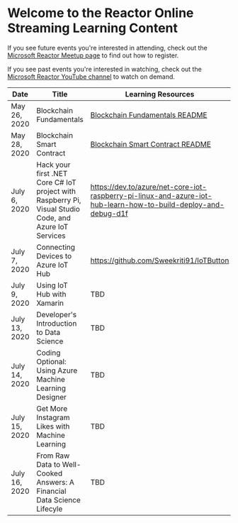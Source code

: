 # Welcome to the Reactor Online Streaming Learning Content
If you see future events you're interested in attending, check out the [Microsoft Reactor Meetup page](https://www.meetup.com/pro/microsoft-reactor)
to find out how to register. 

If you see past events you're interested in watching, check out the [Microsoft Reactor YouTube channel](https://youtube.com/microsoftreactor)
to watch on demand.

| Date | Title | Learning Resources | Speaker | 
|------|-------|--------------------|---------|
| May 26, 2020 | Blockchain Fundamentals | [Blockchain Fundamentals README](https://github.com/microsoft/Reactors/tree/main/Online/Blockchain/Blockchain_Fundamentals) | @meaghanlewis |
| May 28, 2020 | Blockchain Smart Contract | [Blockchain Smart Contract README](https://github.com/microsoft/Reactors/tree/main/Online/Blockchain/Build_Smart_Contracts) | @meaghanlewis |
|July 6, 2020 | Hack your first .NET Core C# IoT project with Raspberry Pi, Visual Studio Code, and Azure IoT Services | https://dev.to/azure/net-core-iot-raspberry-pi-linux-and-azure-iot-hub-learn-how-to-build-deploy-and-debug-d1f | @gloveboxes |
|July 7, 2020 | Connecting Devices to Azure IoT Hub | https://github.com/Sweekriti91/IoTButton | @Sweekriti91 |
|July 9, 2020 | Using IoT Hub with Xamarin | TBD | @Sweekriti91 @BenBtg |
| July 13, 2020 | Developer's Introduction to Data Science | TBD | @sarahguthals and @FrancescaLazzeri |
| July 14, 2020 | Coding Optional: Using Azure Machine Learning Designer | TBD | @cassieview |
| July 15, 2020 | Get More Instagram Likes with Machine Learning | TBD | @shwars |
| July 16, 2020 | From Raw Data to Well-Cooked Answers: A Financial Data Science Lifecyle | TBD | @sguthals |
